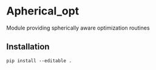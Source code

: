 # Apherical_opt

Module providing spherically aware optimization routines

## Installation

`pip install --editable .`
